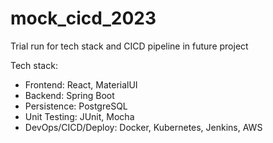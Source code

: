 # mock_cicd_2023
Trial run for tech stack and CICD pipeline in future project

Tech stack:
* Frontend: React, MaterialUI
* Backend: Spring Boot
* Persistence: PostgreSQL
* Unit Testing: JUnit, Mocha
* DevOps/CICD/Deploy: Docker, Kubernetes, Jenkins, AWS
